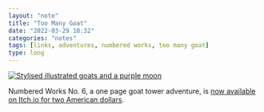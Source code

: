 ```yaml
---
layout: "note"
title: "Too Many Goat"
date: "2022-03-29 10:32"
categories: "notes"
tags: [links, adventures, numbered works, too many goat]
type: long
---
```

<a class="img-link" href="https://numbered-works.itch.io/too-many-goat">![Stylised illustrated goats and a purple moon](https://numbered.works/assets/img/too-many-goat.jpg)</a>

Numbered Works No. 6, a one page goat tower adventure, is [now available on Itch.io for two American dollars](https://numbered-works.itch.io/too-many-goat).
